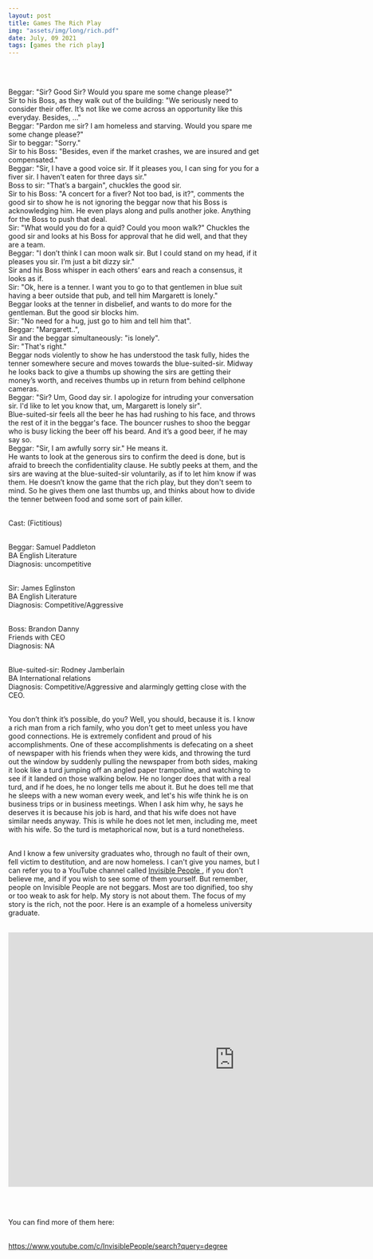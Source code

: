 ```yaml
---
layout: post
title: Games The Rich Play
img: "assets/img/long/rich.pdf"
date: July, 09 2021
tags: [games the rich play]
---
```


<br><br>
<div align="left">

Beggar: "Sir? Good Sir? Would you spare me some change please?" <br>
Sir to his Boss, as they walk out of the building: "We seriously need to consider their offer. It’s not like we come across an opportunity like this everyday. Besides, …"<br>
Beggar: "Pardon me sir? I am homeless and starving. Would you spare me some change please?"<br>
Sir to beggar: "Sorry." <br>
Sir to his Boss: "Besides, even if the market crashes, we are insured and get compensated."<br>
Beggar: "Sir, I have a good voice sir. If it pleases you, I can sing for you for a fiver sir. I haven’t eaten for three days sir."<br>
Boss to sir: "That’s a bargain", chuckles the good sir. <br>
Sir to his Boss: "A concert for a fiver? Not too bad, is it?", comments the good sir to show he is not ignoring the beggar now that his Boss is acknowledging him. He even plays along and pulls another joke. Anything for the Boss to push that deal. <br>
Sir: "What would you do for a quid? Could you moon walk?" Chuckles the good sir and looks at his Boss for approval that he did well, and that they are a team. <br>
Beggar: "I don’t think I can moon walk sir. But I could stand on my head, if it pleases you sir. I’m just a bit dizzy sir." <br>
Sir and his Boss whisper in each others’ ears and reach a consensus, it looks as if.<br>
Sir: "Ok, here is a tenner. I want you to go to that gentlemen in blue suit having a beer outside that pub, and tell him Margarett is lonely."<br>
Beggar looks at the tenner in disbelief, and wants to do more for the gentleman. But the good sir blocks him.<br>
Sir: "No need for a hug, just go to him and tell him that". <br>
Beggar: "Margarett..", <br>
Sir and the beggar simultaneously: "is lonely".<br>
Sir: "That's right."<br>
Beggar nods violently to show he has understood the task fully, hides the tenner somewhere secure and moves towards the blue-suited-sir. Midway he looks back to give a thumbs up showing the sirs are getting their money’s worth, and receives thumbs up in return from behind cellphone cameras.<br>
Beggar: "Sir? Um, Good day sir. I apologize for intruding your conversation sir. I'd like to let you know that, um, Margarett is lonely sir".<br>
Blue-suited-sir feels all the beer he has had rushing to his face, and throws the rest of it in the beggar's face. The bouncer rushes to shoo the beggar who is busy licking the beer off his beard. And it’s a good beer, if he may say so.  <br>
Beggar: "Sir, I am awfully sorry sir." He means it. <br>
He wants to look at the generous sirs to confirm the deed is done, but is afraid to breech the confidentiality clause. He subtly peeks at them, and the sirs are waving at the blue-suited-sir voluntarily, as if to let him know if was them. He doesn’t know the game that the rich play, but they don't seem to mind. So he gives them one last thumbs up, and thinks about how to divide the tenner between food and some sort of pain killer. <br><br>
 
 

Cast: (Fictitious) <br><br>

Beggar: Samuel Paddleton<br>
              BA English Literature<br>
              Diagnosis: uncompetitive <br><br>
              
Sir: James Eglinston <br>
       BA English Literature<br>
       Diagnosis: Competitive/Aggressive <br><br>

Boss: Brandon Danny<br>
                 Friends with CEO<br>
                 Diagnosis: NA <br><br>

Blue-suited-sir: Rodney Jamberlain<br>
                           BA International relations<br>
                           Diagnosis: Competitive/Aggressive and alarmingly getting close with the CEO. <br><br>

You don’t think it’s possible, do you? Well, you should, because it is. I know a rich man from a rich family, who you don't get to meet unless you have good connections. He is extremely confident and proud of his accomplishments. One of these accomplishments is defecating on a sheet of newspaper with his friends when they were kids, and throwing the turd out the window by suddenly pulling the newspaper from both sides, making it look like a turd jumping off an angled paper trampoline, and watching to see if it landed on those walking below. He no longer does that with a real turd, and if he does, he no longer tells me about it. But he does tell me that he sleeps with a new woman every week, and let's his wife think he is on business trips or in business meetings. When I ask him why, he says he deserves it is because his job is hard, and that his wife does not have similar needs anyway. This is while he does not let men, including me, meet with his wife. So the turd is metaphorical now, but is a turd nonetheless. <br><br>
  
And I know a few university graduates who, through no fault of their own, fell victim to destitution, and are now homeless. I can't give you names, but I can refer you to a YouTube channel called <a href="https://www.youtube.com/c/InvisiblePeople" target="_blank">Invisible People </a>, if you don't believe me, and if you wish to see some of them yourself. But remember, people on Invisible People are not beggars. Most are too dignified, too shy or too weak to ask for help. My story is not about them. The focus of my story is the rich, not the poor. Here is an example of a homeless university graduate. <br><br>
  
  
<iframe width="907" height="510" src="https://www.youtube.com/embed/nT3VGI0V5Rs" title="YouTube video player" frameborder="0" allow="accelerometer; autoplay; clipboard-write; encrypted-media; gyroscope; picture-in-picture" allowfullscreen></iframe>  

  <br><br>
  
 You can find more of them here: <br><br>
  
 <a href="https://www.youtube.com/c/InvisiblePeople/search?query=degree" target="_blank">https://www.youtube.com/c/InvisiblePeople/search?query=degree</a>






</div>
<br><br>
<br><br>
<br><br>
<br><br>
<br><br>
<br><br>
